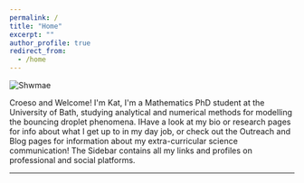 ```yaml
---
permalink: /
title: "Home"
excerpt: ""
author_profile: true
redirect_from: 
  - /home
---
```


![Shwmae](https://kap39.github.io/images/Hi.png "Shwmae") 

Croeso and Welcome! I'm Kat, I'm a Mathematics PhD student at the University of Bath, studying analytical and numerical methods for modelling the bouncing droplet  phenomena. IHave a look at my bio or research pages for info about what I get up to in my day job, or check out the Outreach and Blog pages for information about my extra-curricular science communication! The Sidebar contains all my links and profiles on professional and social platforms. 



---


